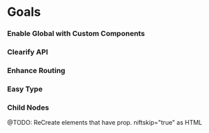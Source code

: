 # Goals
### Enable Global with Custom Components
### Clearify API
### Enhance Routing
### Easy Type
### Child Nodes

@TODO: ReCreate elements that have prop. niftskip="true" as HTML